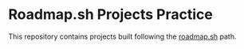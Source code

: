 # Roadmap.sh Projects Practice

This repository contains projects built following the [roadmap.sh](https://roadmap.sh/projects/) path.
